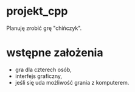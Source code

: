 # projekt_cpp

Planuję zrobić grę "chińczyk".

# wstępne założenia 

* gra dla czterech osób,
* interfejs graficzny,
* jeśli się uda możliwość grania z komputerem.
